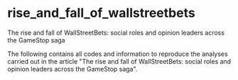 # rise_and_fall_of_wallstreetbets
The rise and fall of WallStreetBets: social roles and opinion leaders across the GameStop saga

The following contains all codes and information to reproduce the analyses carried out in the article "The rise and fall of WallStreetBets: social roles and opinion leaders across the GameStop saga".
